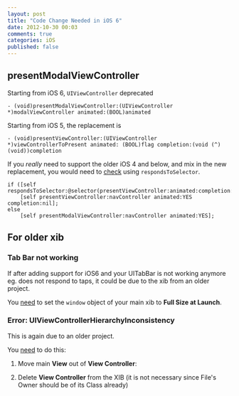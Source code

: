 ```yaml
---
layout: post
title: "Code Change Needed in iOS 6"
date: 2012-10-30 00:03
comments: true
categories: iOS
published: false
---
```


## presentModalViewController ##

Starting from iOS 6, `UIViewController` deprecated 

	- (void)presentModalViewController:(UIViewController *)modalViewController animated:(BOOL)animated

Starting from iOS 5, the replacement is

	- (void)presentViewController:(UIViewController *)viewControllerToPresent animated: (BOOL)flag completion:(void (^)(void))completion

If you *really* need to support the older iOS 4 and below, and mix in the new replacement, you would need to [check](http://stackoverflow.com/questions/12445190/dismissmodalviewcontrolleranimated-deprecated) using `respondsToSelector`.

    if ([self respondsToSelector:@selector(presentViewController:animated:completion:)])
        [self presentViewController:navController animated:YES completion:nil];
    else
        [self presentModalViewController:navController animated:YES];





## For older xib ##

### Tab Bar not working ###

If after adding support for iOS6 and your UITabBar is not working anymore eg. does not respond to taps, it could be due to the xib from an older project.

You [need](http://stackoverflow.com/a/12627117/242682) to set the `window` object of your main xib to **Full Size at Launch**.


### Error: UIViewControllerHierarchyInconsistency ###

This is again due to an older project. 

You [need](http://stackoverflow.com/questions/12434937/uiviewcontrollerhierarchyinconsistency-when-trying-to-present-a-modal-view-contr/12450770#12450770) to do this:

1. Move main **View** out of **View Controller**:

2. Delete **View Controller** from the XIB (it is not necessary since File's Owner should be of its Class already)

